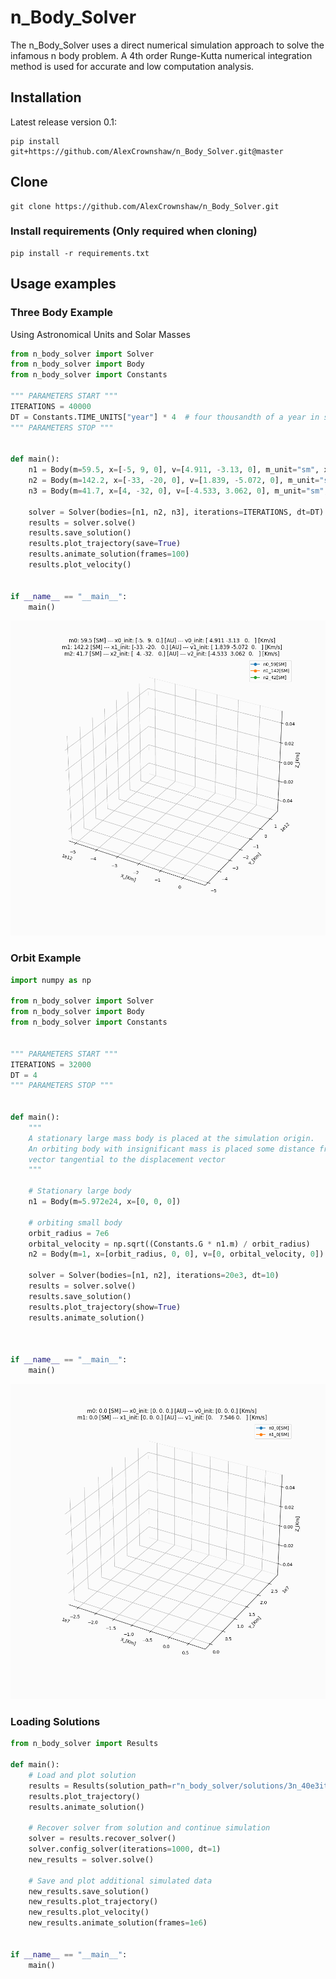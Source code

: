 # n_Body_Solver
The n_Body_Solver uses a direct numerical simulation approach to solve the infamous n body problem. 
A 4th order Runge-Kutta numerical integration method is used for accurate and low computation analysis. 
## Installation
Latest release version 0.1:
```commandline
pip install git+https://github.com/AlexCrownshaw/n_Body_Solver.git@master
```
## Clone
```commandLine
git clone https://github.com/AlexCrownshaw/n_Body_Solver.git
```
### Install requirements (Only required when cloning)
```commandline
pip install -r requirements.txt
```
## Usage examples

### Three Body Example
Using Astronomical Units and Solar Masses
```python
from n_body_solver import Solver
from n_body_solver import Body
from n_body_solver import Constants

""" PARAMETERS START """
ITERATIONS = 40000
DT = Constants.TIME_UNITS["year"] * 4  # four thousandth of a year in seconds
""" PARAMETERS STOP """


def main():
    n1 = Body(m=59.5, x=[-5, 9, 0], v=[4.911, -3.13, 0], m_unit="sm", x_unit="au", v_unit="kmps")
    n2 = Body(m=142.2, x=[-33, -20, 0], v=[1.839, -5.072, 0], m_unit="sm", x_unit="au", v_unit="kmps")
    n3 = Body(m=41.7, x=[4, -32, 0], v=[-4.533, 3.062, 0], m_unit="sm", x_unit="au", v_unit="kmps")

    solver = Solver(bodies=[n1, n2, n3], iterations=ITERATIONS, dt=DT)
    results = solver.solve()
    results.save_solution()
    results.plot_trajectory(save=True)
    results.animate_solution(frames=100)
    results.plot_velocity()


if __name__ == "__main__":
    main()
```
![alt text](https://github.com/AlexCrownshaw/n_Body_Solver/blob/master/n_body_solver/solutions/3n_40e3iter_5046273840et_24-09-23_14-24-04/Plots/Solution_Animation_3n.gif "Three body Solution")
### Orbit Example

```python
import numpy as np

from n_body_solver import Solver
from n_body_solver import Body
from n_body_solver import Constants


""" PARAMETERS START """
ITERATIONS = 32000
DT = 4
""" PARAMETERS STOP """


def main():
    """
    A stationary large mass body is placed at the simulation origin.
    An orbiting body with insignificant mass is placed some distance from the origin with a velocity
    vector tangential to the displacement vector
    """

    # Stationary large body
    n1 = Body(m=5.972e24, x=[0, 0, 0])

    # orbiting small body
    orbit_radius = 7e6
    orbital_velocity = np.sqrt((Constants.G * n1.m) / orbit_radius)
    n2 = Body(m=1, x=[orbit_radius, 0, 0], v=[0, orbital_velocity, 0])

    solver = Solver(bodies=[n1, n2], iterations=20e3, dt=10)
    results = solver.solve()
    results.save_solution()
    results.plot_trajectory(show=True)
    results.animate_solution()


    
if __name__ == "__main__":
    main()
```

![alt text](https://github.com/AlexCrownshaw/n_Body_Solver/blob/master/n_body_solver/solutions/2n_20e3iter_199990et_24-09-23_14-42-17/Plots/Solution_Animation_2n.gif "TOrbit Solution")

### Loading Solutions

```python
from n_body_solver import Results

def main():
    # Load and plot solution
    results = Results(solution_path=r"n_body_solver/solutions/3n_40e3iter_2523136920et_15-09-23_17-39-54")
    results.plot_trajectory()
    results.animate_solution()

    # Recover solver from solution and continue simulation
    solver = results.recover_solver()
    solver.config_solver(iterations=1000, dt=1)
    new_results = solver.solve()

    # Save and plot additional simulated data
    new_results.save_solution()
    new_results.plot_trajectory()
    new_results.plot_velocity()
    new_results.animate_solution(frames=1e6)


if __name__ == "__main__":
    main()
```
